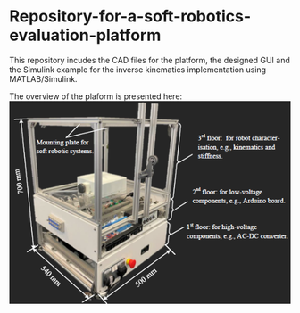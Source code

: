 # Repository-for-a-soft-robotics-evaluation-platform
This repository incudes the CAD files for the platform, the designed GUI and the Simulink example for the inverse kinematics implementation using MATLAB/Simulink.


The overview of the plaform is presented here:
![image](https://github.com/ucl-robotics-ai/test-platform-soft-robotics/blob/main/My_figures/platform.png)
